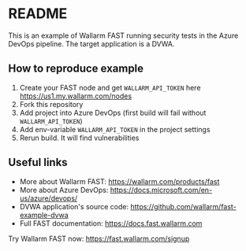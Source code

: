 # README

This is an example of Wallarm FAST running security tests in the Azure DevOps pipeline. The target application is a DVWA.

## How to reproduce example

1. Create your FAST node and get `WALLARM_API_TOKEN` here https://us1.my.wallarm.com/nodes
2. Fork this repository
3. Add project into Azure DevOps (first build will fail without `WALLARM_API_TOKEN`)
4. Add env-variable `WALLARM_API_TOKEN` in the project settings
5. Rerun build. It will find vulnerabilities

## Useful links

- More about Wallarm FAST: https://wallarm.com/products/fast
- More about Azure DevOps: https://docs.microsoft.com/en-us/azure/devops/
- DVWA application's source code: https://github.com/wallarm/fast-example-dvwa
- Full FAST documentation: https://docs.fast.wallarm.com

Try Wallarm FAST now: https://fast.wallarm.com/signup
